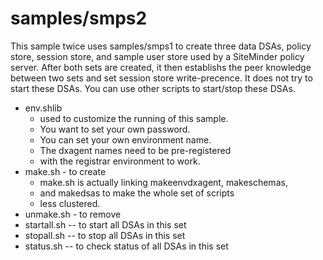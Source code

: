 # samples/smps2
This sample twice uses samples/smps1 to create
three data DSAs, policy store, session store, and sample user store used
by a SiteMinder policy server.
After both sets are created, it then establishs the
peer knowledge between two sets and set session store write-precence.
It does not try to start these DSAs.
You can use other scripts to start/stop these DSAs.
* env.shlib
	* used to customize the running of this sample.
	* You want to set your own password.
	* You can set your own environment name.
	* The dxagent names need to be pre-registered
	* with the registrar environment to work.
* make.sh - to create
	* make.sh is actually linking makeenvdxagent, makeschemas,
	* and makedsas to make the whole set of scripts
	* less clustered.
* unmake.sh - to remove
* startall.sh -- to start all DSAs in this set
* stopall.sh -- to stop all DSAs in this set
* status.sh -- to check status of all DSAs in this set
